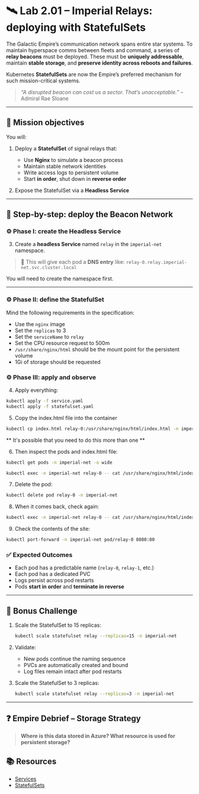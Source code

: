 # 🛰️ Lab 2.01 – Imperial Relays: deploying with StatefulSets

The Galactic Empire’s communication network spans entire star systems. To maintain hyperspace comms between fleets and command, a series of **relay beacons** must be deployed. These must be **uniquely addressable**, maintain **stable storage**, and **preserve identity across reboots and failures**.

Kubernetes **StatefulSets** are now the Empire’s preferred mechanism for such mission-critical systems.

> _“A disrupted beacon can cost us a sector. That’s unacceptable.”_ – Admiral Rae Sloane

---

## 🎯 Mission objectives

You will:

1. Deploy a **StatefulSet** of signal relays that:

   - Use **Nginx** to simulate a beacon process
   - Maintain stable network identities
   - Write access logs to persistent volume
   - Start **in order**, shut down in **reverse order**

2. Expose the StatefulSet via a **Headless Service**

---

## 🧭 Step-by-step: deploy the Beacon Network

### ⚙️ Phase I: create the Headless Service

3. Create a **headless Service** named `relay` in the `imperial-net` namespace.

> 📡 This will give each pod a **DNS entry** like:
> `relay-0.relay.imperial-net.svc.cluster.local`

You will need to create the namespace first.

---

### ⚙️ Phase II: define the StatefulSet

Mind the following requirements in the specification:

- Use the `nginx` image
- Set the `replicas` to 3
- Set the `serviceName` to `relay`
- Set the CPU resource request to 500m
- `/usr/share/nginx/html` should be the mount point for the persistent volume
- 1Gi of storage should be requested

### ⚙️ Phase III: apply and observe

4. Apply everything:

```bash
kubectl apply -f service.yaml
kubectl apply -f statefulset.yaml
```

5. Copy the index.html file into the container

```bash
kubectl cp index.html relay-0:/usr/share/nginx/html/index.html -n imperial-net
```

** It's possible that you need to do this more than one **

6. Then inspect the pods and index.html file:

```bash
kubectl get pods -n imperial-net -o wide

kubectl exec -n imperial-net relay-0 -- cat /usr/share/nginx/html/index.html
```

7. Delete the pod:

```bash
kubectl delete pod relay-0 -n imperial-net
```

8. When it comes back, check again:

```bash
kubectl exec -n imperial-net relay-0 -- cat /usr/share/nginx/html/index.html
```

9. Check the contents of the site:

```bash
kubectl port-forward -n imperial-net pod/relay-0 8080:80
```

### ✅ Expected Outcomes

- Each pod has a predictable name (`relay-0`, `relay-1`, etc.)
- Each pod has a dedicated PVC
- Logs persist across pod restarts
- Pods **start in order** and **terminate in reverse**

---

## 🧪 Bonus Challenge

1. Scale the StatefulSet to 15 replicas:

   ```bash
   kubectl scale statefulset relay --replicas=15 -n imperial-net
   ```

2. Validate:

   - New pods continue the naming sequence
   - PVCs are automatically created and bound
   - Log files remain intact after pod restarts

3. Scale the StatefulSet to 3 replicas:

   ```bash
   kubectl scale statefulset relay --replicas=3 -n imperial-net
   ```

---

## ❓ Empire Debrief – Storage Strategy

> **Where is this data stored in Azure? What resource is used for persistent storage?**

## 📚 Resources

- [Services](https://kubernetes.io/docs/concepts/services-networking/service/)
- [StatefulSets](https://kubernetes.io/docs/concepts/workloads/controllers/statefulset/)
